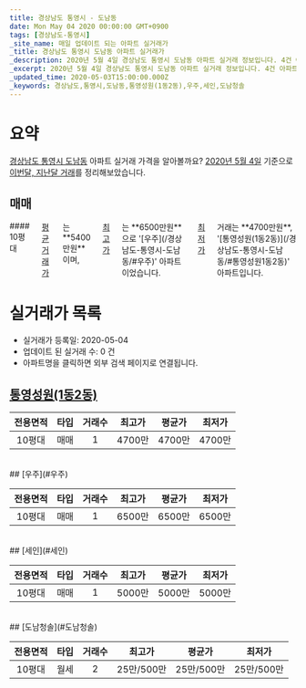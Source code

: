 ```yaml
---
title: 경상남도 통영시 - 도남동
date: Mon May 04 2020 00:00:00 GMT+0900
tags: [경상남도-통영시]
_site_name: 매일 업데이트 되는 아파트 실거래가
_title: 경상남도 통영시 도남동 아파트 실거래가
_description: 2020년 5월 4일 경상남도 통영시 도남동 아파트 실거래 정보입니다. 4건 아파트 정보가 있습니다.
_excerpt: 2020년 5월 4일 경상남도 통영시 도남동 아파트 실거래 정보입니다. 4건 아파트 정보가 있습니다.
_updated_time: 2020-05-03T15:00:00.000Z
_keywords: 경상남도,통영시,도남동,통영성원(1동2동),우주,세인,도남청솔
---
```





# 요약
<ins>경상남도 통영시 도남동</ins> 아파트 실거래 가격을 알아볼까요? <ins>2020년 5월 4일</ins> 기준으로 <ins>이번달, 지난달 거래</ins>를 정리해보았습니다.

## 매매
<div class="container">
<div class="twelve columns" markdown="1">
#### 10평대
<ins>평균 거래가</ins>는 **5400만원**이며, <ins>최고가</ins>는 **6500만원**으로 '[우주](/경상남도-통영시-도남동/#우주)' 아파트이었습니다. <ins>최저가</ins> 거래는 **4700만원**, '[통영성원(1동2동)](/경상남도-통영시-도남동/#통영성원1동2동)' 아파트입니다.
</div>
</div>



# 실거래가 목록
- 실거래가 등록일: 2020-05-04
- 업데이트 된 실거래 수: 0 건
- 아파트명을 클릭하면 외부 검색 페이지로 연결됩니다.

## [통영성원(1동2동)](#통영성원1동2동)

|전용면적|타입|거래수|최고가|평균가|최저가|
|:---:|:---:|:---:|:---:|:---:|:---:|
|10평대|<span class="deal-type-1">매매</span>|1|4700만|4700만|4700만|

<br/>
## [우주](#우주)

|전용면적|타입|거래수|최고가|평균가|최저가|
|:---:|:---:|:---:|:---:|:---:|:---:|
|10평대|<span class="deal-type-1">매매</span>|1|6500만|6500만|6500만|

<br/>
## [세인](#세인)

|전용면적|타입|거래수|최고가|평균가|최저가|
|:---:|:---:|:---:|:---:|:---:|:---:|
|10평대|<span class="deal-type-1">매매</span>|1|5000만|5000만|5000만|

<br/>
## [도남청솔](#도남청솔)

|전용면적|타입|거래수|최고가|평균가|최저가|
|:---:|:---:|:---:|:---:|:---:|:---:|
|10평대|<span class="deal-type-3">월세</span>|2|25만/500만|25만/500만|25만/500만|

<br/>



